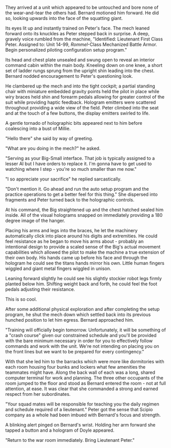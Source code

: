 They arrived at a unit which appeared to be untouched and bore none of the wear-and-tear the others had. Bernard motioned him forward. He did so, looking upwards into the face of the squatting giant.

Its eyes lit up and instantly trained on Peter's face. The mech leaned forward onto its knuckles as Peter stepped back in surprise. A deep, gravely voice rumbled from the machine, "Identified: Lieutenant First Class Peter. Assigned to: Unit 14-99, _Rommel_-Class Mechanized Battle Armor. Begin personalized piloting configuration setup program."

Its head and chest plate unsealed and swung open to reveal an interior command cabin within the main body. Kneeling down on one knee, a short set of ladder rungs sprung from the upright shin leading into the chest. Bernard nodded encouragement to Peter's questioning look.

He clambered up the mech and into the tight cockpit; a partial standing chair with miniature embedded gravity points held the pilot in place while wiry braces held shin and forearm pedals allowing for greater control of the suit while providing haptic feedback. Hologram emitters were scattered throughout providing a wide view of the field. Peter climbed into the seat and at the touch of a few buttons, the display emitters swirled to life.

A gentle tornado of holographic bits appeared next to him before coalescing into a bust of Millie.

"Hello there" she said by way of greeting.

"What are you doing in the mech?" he asked.

"Serving as your Big-Small interface. That job is typically assigned to a lesser AI but I have orders to replace it. I'm gonna have to get used to watching where I step - you're so much smaller than me now."

"I so appreciate your sacrifice" he replied sarcastically.

"Don't mention it. Go ahead and run the auto setup program and the practice operations to get a better feel for this thing." She dispersed into fragments and Peter turned back to the holographic controls.

At his command, the Big straightened up and the chest hatched sealed him inside. All of the visual holograms snapped on immediately providing a 180 degree image of the hanger.

Placing his arms and legs into the braces, he let the machinery automatically click into place around his digits and extremities. He could feel resistance as he began to move his arms about - probably an intentional design to provide a scaled sense of the Big's actual movement capabilities which allowed the pilot to make the machine a true extension of their own body. His hands came up before his face and through the hologram he could see the titans hands mirror his own. Little human fingers wiggled and giant metal fingers wiggled in unison.

Leaning forward slightly he could see his slightly stockier robot legs firmly planted below him. Shifting weight back and forth, he could feel the foot pedals adjusting their resistance.

This is so cool.

After some additional physical exploration and after completing the setup program, he shut the mech down which settled back into its previous hunched position to let him egress. Bernard approached him.

"Training will officially begin tomorrow. Unfortunately, it will be something of a "crash course" given our constrained schedule and you'll be provided with the bare minimum necessary in order for you to effectively follow commands and work with the unit. We're not intending on placing you on the front lines but we want to be prepared for every contingency."

With that she led him to the barracks which were more like dormitories with each room housing four bunks and lockers what few amenities the teammates might have. Along the back wall of each was a long, shared computer terminal for work and planning. The three other occupants of the room jumped to the floor and stood as Bernard entered the room - not at full attention, at ease. It was clear that she commanded a strong and earned respect from her subordinates.

"Your squad mates will be responsible for teaching you the daily regimen and schedule required of a lieutenant." Peter got the sense that Scipio company as a whole had been imbued with Bernard's focus and strength.

A blinking alert pinged on Bernard's wrist. Holding her arm forward she tapped a button and a hologram of Doyle appeared.

"Return to the war room immediately. Bring Lieutenant Peter."
